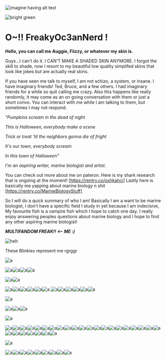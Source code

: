 ![imagine having alt text](https://i.pinimg.com/564x/5d/d3/fe/5dd3fe5e86692d8753c579e2e25506d4.jpg)


![bright green](https://komarev.com/ghpvc/?username=FreakyOc3anNerd&color=006994)

# O~!! FreakyOc3anNerd !

**Hello, you can call me Auggie, Fiizzy, or whatever my skin is.**



Guys...I can't do it. I CAN'T MAKE A SHADED SKIN ANYMORE. I forgot the skill to shade, now I resort to my beautiful low quality simplifed skins that look like jokes but are actually real skins.



If you have seen me talk to myself, I am not schizo, a system, or insane. I have imaginary friends! Ted, Bruce, and a few others. I had imaginary friends for a while so quit calling me crazy. Also this happens like really randomly, it may come as an on going conversation with them or just a short convo. You can interact with me while I am talking to them, but sometimes I may not respond.




*"Pumpkins scream in the dead of night*


*This is Halloween, everybody make a scene*


*Trick or treat 'til the neighbors gonna die of fright*


*It's our town, everybody scream*


*In this town of Halloween"*

*I'm an aspiring writer, marine biologist and artist.* 

You can check out more about me on pateron.
Here is my shark research that is ongoing at the moment! [https://rentry.co/oxhkahci] 
Lastly here is basically me yapping about marine biology n shit [https://rentry.co/MarineBiologyStuff]


So I will do a quick summary of who I am!
Basically I am a want to be marine biologist, I don't have a specific field I study in yet because I am indecisive, My favourite fish is a vampire fish which I hope to catch one day. I really enjoy answering peoples questions about marine biology and I hope to find any other aspiring marine biologist!


***MULTIFANDOM FREAK!! <-- ME :)***

![heh](https://i.pinimg.com/564x/99/32/b2/9932b2e21a4df9c34657d425f13a4080.jpg)

These Blinkies represent me rgrggr


![a](https://64.media.tumblr.com/87868bb6e310b8c8960e6ce1e40eb59e/1d0b565ea482fe74-48/s1280x1920/351c06fe44c1be337661f2cf0536b8119f988d88.gifv)

![a](https://64.media.tumblr.com/87bb3e4c3dacc21e4fb97c3fe81ea1ca/96abe4f1e8a0fb40-f7/s75x75_c1/574efab534c13c8acbab0f8e01493e3b71f739c5.gifv)![a](https://camo.githubusercontent.com/5a8b2efb0d462a76fba719a461dd9859eafbebfb15929a6fa44b3a6c0d095785/68747470733a2f2f36342e6d656469612e74756d626c722e636f6d2f63663466646661316131376262303864396264633961326163663238356630372f626131366430323031323961326138352d63312f73363430783936302f316161303664613439306232656132353038323664333139616236333731303236643030666135332e67696676)![a](https://camo.githubusercontent.com/7b519a6d810210148a2448c1c659739f56f07b32f3be429eed1c1d43cf27372b/68747470733a2f2f36342e6d656469612e74756d626c722e636f6d2f66333530353265616239623731323061636130653237666463656636396137322f626131366430323031323961326138352d34382f73313030783230302f646635363338626532626566336439323062393835343437346234636338653437363432343061662e67696676)![a](https://camo.githubusercontent.com/80ff9229b97107e712c6d01713b7318ceb33782a3424b6bad7686634d1541c4d/68747470733a2f2f36342e6d656469612e74756d626c722e636f6d2f34376666646338623432333432373935626230373331306435363665376339392f333130363261616537626162343661392d64622f73313030783230302f303530626434303339363463356331313465663835666132653734656635663962336265636331652e67696676)

![a](https://camo.githubusercontent.com/b9d0354447f9b3ae604d15e8e41d05c09a7615d2e38beada676c29aab020a034/68747470733a2f2f36342e6d656469612e74756d626c722e636f6d2f33663965646537323631393933323461376335356134306466393439383138382f386233383938303236353562323538352d65312f73343030783630302f613534353266306461643636386133346431333161363332386535396661363837623361333161642e67696676)![a](https://camo.githubusercontent.com/d4858b409f76004f5103b4d72ab8b2bab59c93911bafa54439044e21ca202a7f/68747470733a2f2f36342e6d656469612e74756d626c722e636f6d2f63346636656239633765393762323961623735336533323164343738666337632f333433323031396537623330613366622d37652f73343030783630302f646433613238363835306130623935326266646665663631376339393965383866373332663334312e67696676)




![a](https://camo.githubusercontent.com/3e3ab30de0005fd800361728619114389b40e0aaf4ec5e74b3b400249a18a4c0/68747470733a2f2f36342e6d656469612e74756d626c722e636f6d2f63336464636339396661633537643732636538346633643339313736666138312f346265323361376461313061636333622d65642f73323530783430302f636634333032653230663162346137386138313934386362663534363031613662643662616331612e67696676)![a](https://camo.githubusercontent.com/7667659f00d8189fd26bf6185645acdaee9817b55acbd292228ee12d2e8006b4/68747470733a2f2f36342e6d656469612e74756d626c722e636f6d2f65303665633132376636363031613733386638313937623234303165626264642f663965373865633232643034343361372d33382f73323530783430302f633437396234613362373236313431323439383431363662343966313465613263663136343037352e67696676)![a](https://camo.githubusercontent.com/f8fb45d17b8a7f6779bc61a44a78cfa9715679d567b8300eb4148af485c8b852/68747470733a2f2f36342e6d656469612e74756d626c722e636f6d2f63383861366130666436303439313430636135393564363361313163643365322f336666313937313963303966373261622d37632f73323530783430302f643363396538353965306536613334396234363738303834636665306565616565313334646132662e67696676)![a](https://camo.githubusercontent.com/26e39f1f4199ded018db920fcb7c1077db8ea47bcaf3f4399dd948338ab03a2b/68747470733a2f2f36342e6d656469612e74756d626c722e636f6d2f31643663383433656664373536316630346435356166626538326438663739312f373665656666353134663365326136312d38342f73323530783430302f333834346632633432333136396637343535373837393133666632636137303139643663356431392e67696676)![a](https://camo.githubusercontent.com/d73aa7c688b360bcf54503a6d4822f957a6552ebe0717bd6d1c6dd1550650505/68747470733a2f2f36342e6d656469612e74756d626c722e636f6d2f62316335323030366438306632396332376434366265393463393434653733352f336266363261643864323066386232612d63312f73323530783430302f336666303537363462396163623166626437333035663266613030663338633231663730656364372e67696676)![a](https://camo.githubusercontent.com/35ffcdb911ac7b7b9291e5ddfa8eae383fbfb28e7265c97979e11fcaf09ca99b/68747470733a2f2f36342e6d656469612e74756d626c722e636f6d2f32656434633432663732623731346263613665376136353137376161383364392f333532383739643262316139666264382d37622f73323530783430302f653165343034633539616638363831643139323433333631613834633633626666663238386363332e67696676) ![a](https://camo.githubusercontent.com/b6d4543ab41f9e02b8b1a374529dd0f1e44b7cad190cb42c927161448f6aabab/68747470733a2f2f36342e6d656469612e74756d626c722e636f6d2f62666466363863316534376634373363323664386662383639636134633762392f386163313038643431356635366665352d63662f73323530783430302f326234323736366636663162646631616161353466353361613064633865333832373133333666612e67696676)![a](https://camo.githubusercontent.com/1633114b93158fa0eef5684c246c50d1d6cd3ece023f8919539dde98fa6f2ee9/68747470733a2f2f36342e6d656469612e74756d626c722e636f6d2f31663861613035636461616537383330633462653032333236393864333266622f356139356362303565646163313835352d32622f73323530783430302f376463356638666262323466396433653732616266373535306266663030646539306431373965352e67696676)![a](https://camo.githubusercontent.com/db52efdba9bc93809e33298b6d56eaa202664861f36114e089f0b2d4acfc1fc2/68747470733a2f2f36342e6d656469612e74756d626c722e636f6d2f65353565396235363561353034383337616533663439353037366463333530652f623261636134393730313262616161332d36322f73323530783430302f613665383639386630633164323762636430326231636163343136313436303532656530656165652e67696676)![a](https://camo.githubusercontent.com/38e494120a3a9de55673e881707a92c1af4e2f7613e3f855c3ae0ec25c043ddd/68747470733a2f2f36342e6d656469612e74756d626c722e636f6d2f39613665653035663364613135346630623432613034313033613066626639332f363666633832366362633239333866342d66312f73323530783430302f646663373464343931306631623466383861346663333462616533336264336465376662613965362e67696676)![a](https://camo.githubusercontent.com/45393b9526ef62f8905a8d81c9b8c5ab6caca690f7d1a6c9cd468996d288c516/68747470733a2f2f36342e6d656469612e74756d626c722e636f6d2f64343239373933383039316434343230656537373331363936623237323664332f373665656666353134663365326136312d66652f73323530783430302f396261313837313364396435333638326261646633323737633966313731386537336365633531362e67696676)![a](https://64.media.tumblr.com/37e5cb948e1f0e60bed28a8db1d628b9/a5b6896041f0ab1d-4d/s250x400/ba6f8b928fc3f2a63d68dcd490be326498d146bb.gifv)

![a](https://64.media.tumblr.com/4a82d2325c4cb1fc03b483eb12ff8a4e/7fd8de99c27e763a-33/s400x600/a1f4fa9419df2066a0b31433da50977607970ab1.pnj)


![a](https://camo.githubusercontent.com/329defac0985397449054939f0078b26545d400046e59b0947d4bda1f1511150/68747470733a2f2f36342e6d656469612e74756d626c722e636f6d2f32306263353239346261393066376433343139363266663534303932646162372f343032303330613930376433353764642d61352f73343030783630302f353362663838366663323030643662303463346561626630363130333135636134643630636435322e67696676)![a](https://camo.githubusercontent.com/0e66cd8586094603c944f48b684a8e6e348a859886996512bccb5c912ca7c2d8/68747470733a2f2f36342e6d656469612e74756d626c722e636f6d2f32643463663739366163323565353531316363343262393530393736613035622f653333663334646338623462646364342d38662f73323530783430302f613964376263643639623833373964643032343037653539616131393431626634396336306238312e67696676)![a](https://camo.githubusercontent.com/d6cc0e469fc5c1048680b39157bae10cdf37bbdae7bad096d9de55f6a8d2b1b3/68747470733a2f2f36342e6d656469612e74756d626c722e636f6d2f37396166306537306632613738666338383231316463373533306464353735332f633530646339336338396532353165332d31352f73313030783230302f343063333935326334343165653732653039336166326161353066353662393534643735303631632e706e6a)

![a](https://64.media.tumblr.com/4a82d2325c4cb1fc03b483eb12ff8a4e/7fd8de99c27e763a-33/s400x600/a1f4fa9419df2066a0b31433da50977607970ab1.pnj)


![a](https://camo.githubusercontent.com/50c186aa0d8e2dcb9c21191977efa1a8eec8bab7f56ed48cbdc53de35428fa05/68747470733a2f2f36342e6d656469612e74756d626c722e636f6d2f63393939376537643961653231393162373565313663613932333137323936332f643864386366343932333064643238302d30362f73313030783230302f646135623734383734393432316263646532376162333735626464363432316239346534616632652e67696676)![a](https://camo.githubusercontent.com/e9c9b29dd6e522707837d80c2278ce19b35e024380fe53e622d992bac77baa52/68747470733a2f2f36342e6d656469612e74756d626c722e636f6d2f34353964303237326533363166633364383835306538343433393939353566352f643864386366343932333064643238302d61652f73313030783230302f626562303639666366636434383538383663366566613733636338336166663064663966376263372e67696676)![a](https://camo.githubusercontent.com/20983a0f561eccd356872db68b208048ec9c96ec55dc46de27114d4f4508f326/68747470733a2f2f36342e6d656469612e74756d626c722e636f6d2f39663761613733373765666533313235636431623635363030356661666564362f633530646339336338396532353165332d65612f73313030783230302f346235373833373064326666373062623930376263613838353930366237383630303032313539662e67696676)![a](https://camo.githubusercontent.com/2e0240ba205fb2bfcf6e8882e3308f6c9f3dc6bd50f03313b02a631927320035/68747470733a2f2f36342e6d656469612e74756d626c722e636f6d2f37353166363834373131633361303962323234383137383835313962356535392f616262333533633361326661653463362d36362f73313030783230302f663334666361376130633765376230363137613638376238316533343138356339303634346439352e67696676)![a](https://camo.githubusercontent.com/6ab76b9425030ac010410423a8bb45ce5553a8802dc2c3bfd961c194ad8df977/68747470733a2f2f36342e6d656469612e74756d626c722e636f6d2f33326161396665363539323333313262313165653130636334346466623461632f323365383338393661343830333761642d64612f73313030783230302f626634633931336263613030373437613930623730623935313062313162373836643835353263392e67696676)![a](https://camo.githubusercontent.com/e4b7e009b29bc34a59326d6389c39d0865733f31e607726184943717354f9bba/68747470733a2f2f36342e6d656469612e74756d626c722e636f6d2f31383434323130373530626530646664646361626166373532623265303738382f313165313234663432303231653434352d63322f73313030783230302f363263373766666139623564316139376338633734306432353337313061306531333337393865382e67696676)![a](https://camo.githubusercontent.com/707442cf386c23f2148ae0122554b28663b623538bb43175efa677f3122c4db9/68747470733a2f2f36342e6d656469612e74756d626c722e636f6d2f39623238363365363462643232613363303765333661393665313132393536352f306133313463313732326663343037322d62312f73313030783230302f343164306532636638343163326430353263396661313332623237353764636139356334326138332e67696676)![a](https://camo.githubusercontent.com/94b97e5d57197b75bf79b2c89a108a2d410d9605f3fb59abc23f7de4a178d66c/68747470733a2f2f36342e6d656469612e74756d626c722e636f6d2f63653537343336396533383466363731383634346139393734343034336337392f313464663262386530636363323231342d32632f73313030783230302f316539376263336262383435343761336639323637623239666332303631376436343734326661392e67696676)![a](https://camo.githubusercontent.com/83b8fbc4b170a76806185c22dcfe43a146e47e9b73a72c2d79171aa76ca95086/68747470733a2f2f36342e6d656469612e74756d626c722e636f6d2f35626432643866626431373833663333313662633836363738323561376434622f623634343162643565393430653334652d35362f73323530783430302f386535636234376262653131393264343766336231366262353439366264643431653137323932322e67696676)![a](https://camo.githubusercontent.com/3d90df64f18cb8f95bf4ddd108638588ada47eef858096bdb9ae56edd85eaef3/68747470733a2f2f36342e6d656469612e74756d626c722e636f6d2f32353934663438666563396136353439616433383766653463303965316363612f343636636335366536626631323332652d32362f73313030783230302f663539653733663339633361323230343066373133613739653564343435623230616664336630382e67696676)![a](https://camo.githubusercontent.com/db8a3af54d591aa713c2e145449baab52251374681daf11c4b21297e766c5c76/68747470733a2f2f36342e6d656469612e74756d626c722e636f6d2f63353965356165313536313032383538653662356133633837363239306261382f626364383733663631643962326366322d39372f73313030783230302f643635393436316632626336663833343339376437303737353463323238333536626464393430342e67696676)![a](https://camo.githubusercontent.com/8461a5c7bb84afc2294cb5660af5c16a39ec2a78a0eb583238a6e8871b9aa931/68747470733a2f2f36342e6d656469612e74756d626c722e636f6d2f37616662303762373762653134626137653966366563366331383139643338382f353532386534383432373465613532392d62642f73313030783230302f336238633665626665643339613165353034656339363730356634336635313962666635653163642e67696676)![a](https://camo.githubusercontent.com/2be9be4fe409e508ece1078f00fc5e9658943573749ae0af346285517ae870b0/68747470733a2f2f36342e6d656469612e74756d626c722e636f6d2f39303761333337613839383630663234336232656162623362393835373337362f663661613461363862303537356630352d39662f73313030783230302f613031663761383437613338616132646264326461616230356131373039393264393962653462342e67696676)![a](https://camo.githubusercontent.com/714eb2af9e4d1f3fcf9127351d80b373a891ecf4ed75bb21a154a6a34954d694/68747470733a2f2f36342e6d656469612e74756d626c722e636f6d2f36336136376463316239616562316661616330366334313236333437343766642f346233363738366539313731656365632d63312f73313030783230302f323535323166663137336333626238393661316661643138616334616339326236666335336366392e67696676)![a](https://64.media.tumblr.com/39d5dbc5652c51c2e33a247d31702982/8f3b966c768a7a38-ea/s100x200/15fdb30b8aaa030b5031f40006376d8318b02e3c.pnj)![a](https://64.media.tumblr.com/dce471c9a1edad3ebaec3d9acdc4e959/0a314c1722fc4072-af/s100x200/26f53e3596ba3ff924cb92b115d7da75232b62e1.gifv)![a](https://64.media.tumblr.com/478ce44470acc4a9c0004e8085b12549/0a314c1722fc4072-76/s100x200/133a0ec96f0cf2906c6f025f44651ecd1c38b53a.gifv)![a](https://64.media.tumblr.com/c2e2c28f1bdcf61a34dc7a78db0e1b13/79d8b316934d24c3-b2/s100x200/680bdf9b36fa5b7b40e2c42582b19e145cf43b32.pnj)![a](https://64.media.tumblr.com/010e9d07a14bc0c3925b1ef01d7a35c2/08dc254342852b38-55/s100x200/2ebe15d3c5cf49617aab9a5f77d93a989304735b.pnj)![a](https://64.media.tumblr.com/120b812cbd7120b9a3099257b5e80324/08dc254342852b38-d0/s100x200/dc1781c49bcdd902941a3d6f8000cebfd073e848.gifv)![a](https://64.media.tumblr.com/aef9d0281bbd676b9ec74916bdfdf124/ba16d020129a2a85-32/s100x200/a63677b24e98c35821acfb50a593f1b37c3f90b5.gifv)![a](https://64.media.tumblr.com/110a0f80703d311447a43f71a6ecd152/2be3d7b7e3b8925d-4b/s100x200/570c2b2ef96292a20abad839cbd70359faf90e42.gifv)![a](https://64.media.tumblr.com/20655ccf6cbe1ba67de4e5b604b26c05/2be3d7b7e3b8925d-0d/s100x200/190d42a4550e0c6030cc246e1bb69b97349c4dfe.gifv)![a](https://64.media.tumblr.com/cd98458d10ff396ceefcc905f090cef9/45d41170c6f98333-6c/s100x200/54c97abd0edd9cd6e1c3a077a0bdaba931e2fa75.pnj)![a](https://64.media.tumblr.com/b85945f9d54ec18a65c14dbeef289e7c/16ccc5ca2e0496d6-eb/s100x200/65dc13b6076dd9f76ac2e081849167a8bd3497e5.gifv)![a](https://64.media.tumblr.com/5d6e5db1972d10fb7d4707c72ead9dd0/e5e999bb453b6265-1e/s100x200/a36e9490870cc4b6107214ab83a822d376f4ef83.gifv)![a](https://64.media.tumblr.com/b196611815f3b537a7b1c39adeaa6d2d/0de1c74e9f2b6803-a2/s100x200/6735328c0f1a469bee6500869903a7d9b13ecba4.pnj)![a](https://camo.githubusercontent.com/375f6be598be2214f39955ad91d5f821fdde5b65886920a459b2bd8b02bc3b26/68747470733a2f2f66696c65732e636174626f782e6d6f652f7632657365332e676966)

![a](https://64.media.tumblr.com/4a82d2325c4cb1fc03b483eb12ff8a4e/7fd8de99c27e763a-33/s400x600/a1f4fa9419df2066a0b31433da50977607970ab1.pnj)


![a](https://camo.githubusercontent.com/9abf1c468b7bae112bcef98fcda0951fbf7533876849b0ddd311f287ad0a72fc/68747470733a2f2f36342e6d656469612e74756d626c722e636f6d2f30636363313236316537653130313030623337633037386232336163356238362f623537383437353363333766336331372d39622f73313030783230302f643263373064356261366133343466333133613135663735386434356336653730316366323434332e67696676)![a](https://camo.githubusercontent.com/714eaa97fe091513bb95a20c446eb4b6178723a9732059364ff53f620ec48dd2/68747470733a2f2f36342e6d656469612e74756d626c722e636f6d2f36376464666334313832303033353830666437363235396366376632316330642f323831626536626361636334316463612d37362f73323530783430302f646431383864613665333039613831643235616630646538623966626336656631616332383730322e67696676)![a](https://camo.githubusercontent.com/c7cf2e78da8d87c55106825c219a52a7292cb695f7abd0a9152cf391b2bb71c4/68747470733a2f2f36342e6d656469612e74756d626c722e636f6d2f62376262613839643537303238663032636436653335623531643666376531352f323831626536626361636334316463612d66652f73323530783430302f373766393766633731306561366531353465643539353166623436323132663461366534633437312e67696676)![a](https://camo.githubusercontent.com/7f1ff93411b8ad00f18bdea831dcbd1cb95d3b26eb5692b2b38da602b9f9dcba/68747470733a2f2f36342e6d656469612e74756d626c722e636f6d2f33333064323964303035306461616261373131626563643031616239666632312f633333326664326337623039303239392d32642f73313030783230302f663632636431386438366266616165396533643138386664343064363065616230623366373538632e67696676)![a](https://64.media.tumblr.com/bce160b7974649e771d69f7f2e4d0a76/3f602f7c9832fa32-c2/s250x400/2a39f91499877124fc5acc56d196910cab375ec4.pnj)![a](https://64.media.tumblr.com/8e5886e48b5980cb69ca4d9814960451/e8ca1c81101a018c-e4/s100x200/7ef400876c0475e00f79e26e54cbb0b1c069a9d1.gifv)![a](https://64.media.tumblr.com/b4d66dda945a66ad9e2b043532202b6c/e8ca1c81101a018c-f8/s100x200/cf9ca6a57e046710665a3c2b1cb0de2799416eac.gifv)![a](https://64.media.tumblr.com/f9482d0b71426e7dbcfb02f74f2d9204/b5784753c37f3c17-d2/s75x75_c1/f7c742bb58a4838d633e1c961e5d8d56178f8f8e.gifv)![a](https://64.media.tumblr.com/3ecd8bfd91b77feaba6eaee85db08b1c/61abe78a89c61ee5-2c/s100x200/53c9be019a8c1f86ee7086784ba4c39a70c234d7.gifv)
